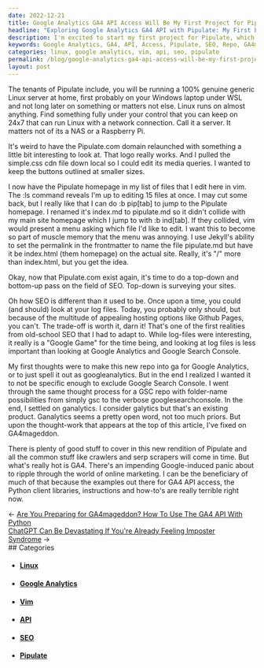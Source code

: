 ```yaml
---
date: 2022-12-21
title: Google Analytics GA4 API Access Will Be My First Project for Pipulate
headline: "Exploring Google Analytics GA4 API with Pipulate: My First Project is GA4mageddon"
description: I'm excited to start my first project for Pipulate, which involves accessing the Google Analytics GA4 API. I'm taking a top-down and bottom-up approach to SEO, and I've named my repo GA4mageddon. I'm using the impending Google-induced panic about GA4 to create better examples and instructions for readers to entice them to click through to the blog post.
keywords: Google Analytics, GA4, API, Access, Pipulate, SEO, Repo, GA4mageddon, Linux, Vim, Top-Down, Bottom-Up, SEO, Examples, Instructions
categories: linux, google analytics, vim, api, seo, pipulate
permalink: /blog/google-analytics-ga4-api-access-will-be-my-first-project-for-pipulate/
layout: post
---
```



The tenants of Pipulate include, you will be running a 100% genuine generic
Linux server at home, first probably on your Windows laptop under WSL and not
long later on something or matters not else. Linux runs on almost anything.
Find something fully under your control that you can keep on 24x7 that can run
Linux with a network connection. Call it a server. It matters not of its a NAS
or a Raspberry Pi.

It's weird to have the Pipulate.com domain relaunched with something a little
bit interesting to look at. That logo really works. And I pulled the simple.css
cdn file down local so I could edit its media queries. I wanted to keep the
buttons outlined at smaller sizes.

I now have the Pipulate homepage in my list of files that I edit here in vim.
The :ls command reveals I'm up to editing 15 files at once. I may cut some
back, but I really like that I can do :b pip[tab] to jump to the Pipulate
homepage. I renamed it's index.md to pipulate.md so it didn't collide with my
main site homepage which I jump to with :b ind[tab]. If they collided, vim
would present a menu asking which file I'd like to edit. I want this to become
so part of muscle memory that the menu was annoying. I use Jekyll's ability to
set the permalink in the frontmatter to name the file pipulate.md but have it
be index.html (them homepage) on the actual site. Really, it's "/" more than
index.html, but you get the idea.

Okay, now that Pipulate.com exist again, it's time to do a top-down and
bottom-up pass on the field of SEO. Top-down is surveying your sites.

Oh how SEO is different than it used to be. Once upon a time, you could (and
should) look at your log files. Today, you probably only should, but because of
the multitude of appealing hosting options like Github Pages, you can't. The
trade-off is worth it, darn it! That's one of the first realities from
old-school SEO that I had to adapt to. While log-files were interesting, it
really is a "Google Game" for the time being, and looking at log files is less
important than looking at Google Analytics and Google Search Console.

My first thoughts were to make this new repo into ga for Google Analytics, or
to just spell it out as googleanalytics. But in the end I realized I wanted it
to not be specific enough to exclude Google Search Console. I went through the
same thought process for a GSC repo with folder-name possibilities from simply
gsc to the verbose googlesearchconsole. In the end, I settled on ganalytics. I
consider galytics but that's an existing product. Ganalytics seems a pretty
open word, not too much priors. But upon the thought-work that appears at the
top of this article, I've fixed on GA4mageddon.

There is plenty of good stuff to cover in this new rendition of Pipulate and
all the common stuff like crawlers and serp scrapers will come in time. But
what's really hot is GA4. There's an impending Google-induced panic about to
ripple through the world of online marketing. I can be the beneficiary of much
of that because the examples out there for GA4 API access, the Python client
libraries, instructions and how-to's are really terrible right now.

<div class="post-nav"><div class="post-nav-prev"><span class="arrow">&larr;&nbsp;</span><a href="/blog/are-you-preparing-for-ga4mageddon-how-to-use-the-ga4-api-with-python">Are You Preparing for GA4mageddon? How To Use The GA4 API With Python</a></div><div class="post-nav-next"><a href="/blog/chatgpt-can-be-devastating-if-you-re-already-feeling-imposter-syndrome">ChatGPT Can Be Devastating If You're Already Feeling Imposter Syndrome</a><span class="arrow">&nbsp;&rarr;</span></div></div>
## Categories

<ul>
<li><h4><a href='/linux/'>Linux</a></h4></li>
<li><h4><a href='/google-analytics/'>Google Analytics</a></h4></li>
<li><h4><a href='/vim/'>Vim</a></h4></li>
<li><h4><a href='/api/'>API</a></h4></li>
<li><h4><a href='/seo/'>SEO</a></h4></li>
<li><h4><a href='/pipulate/'>Pipulate</a></h4></li></ul>